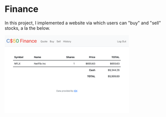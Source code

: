 # Finance

 In this project, I implemented a website via which users can "buy" and "sell" stocks, a la the below.
 
<p float="left">
<img src="web.png" alt="drawing" width="400"/>
</p>